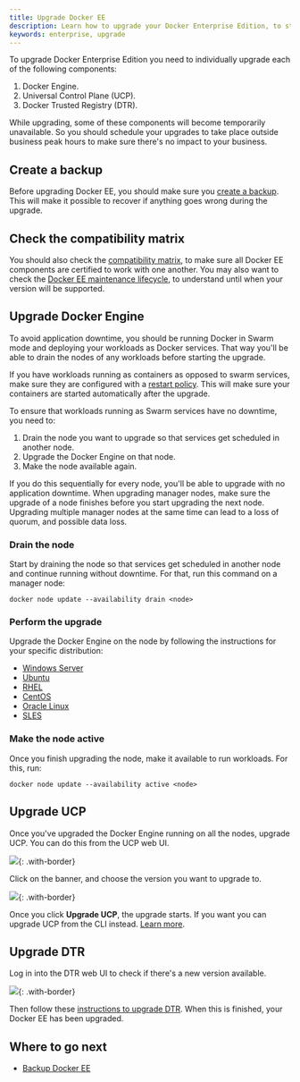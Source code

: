 ```yaml
---
title: Upgrade Docker EE
description: Learn how to upgrade your Docker Enterprise Edition, to start using the latest features and security patches.
keywords: enterprise, upgrade
---
```

To upgrade Docker Enterprise Edition you need to individually upgrade each of the following components:

1. Docker Engine.
2. Universal Control Plane (UCP).
3. Docker Trusted Registry (DTR).

While upgrading, some of these components will become temporarily unavailable. So you should schedule your upgrades to take place outside business peak hours to make sure there's no impact to your business.

## Create a backup

Before upgrading Docker EE, you should make sure you [create a backup](backup.md). This will make it possible to recover if anything goes wrong during the upgrade.

## Check the compatibility matrix

You should also check the [compatibility matrix](https://success.docker.com/Policies/Compatibility_Matrix), to make sure all Docker EE components are certified to work with one another. You may also want to check the [Docker EE maintenance lifecycle](https://success.docker.com/Policies/Maintenance_Lifecycle), to understand until when your version will be supported.

## Upgrade Docker Engine

To avoid application downtime, you should be running Docker in Swarm mode and deploying your workloads as Docker services. That way you'll be able to drain the nodes of any workloads before starting the upgrade.

If you have workloads running as containers as opposed to swarm services, make sure they are configured with a [restart policy](/engine/admin/start-containers-automatically/). This will make sure your containers are started automatically after the upgrade.

To ensure that workloads running as Swarm services have no downtime, you need to:

1. Drain the node you want to upgrade so that services get scheduled in another node.
2. Upgrade the Docker Engine on that node.
3. Make the node available again.

If you do this sequentially for every node, you'll be able to upgrade with no application downtime. When upgrading manager nodes, make sure the upgrade of a node finishes before you start upgrading the next node. Upgrading multiple manager nodes at the same time can lead to a loss of quorum, and possible data loss.

### Drain the node

Start by draining the node so that services get scheduled in another node and continue running without downtime. For that, run this command on a manager node:

    docker node update --availability drain <node>
    

### Perform the upgrade

Upgrade the Docker Engine on the node by following the instructions for your specific distribution:

* [Windows Server](/engine/installation/windows/docker-ee.md#update-docker-ee)
* [Ubuntu](/engine/installation/linux/docker-ee/ubuntu.md#upgrade-docker-ee)
* [RHEL](/engine/installation/linux/docker-ee/rhel.md#upgrade-docker-ee)
* [CentOS](/engine/installation/linux/docker-ee/centos.md#upgrade-docker-ee)
* [Oracle Linux](/engine/installation/linux/docker-ee/oracle.md#upgrade-docker-ee)
* [SLES](/engine/installation/linux/docker-ee/suse.md#upgrade-docker-ee)

### Make the node active

Once you finish upgrading the node, make it available to run workloads. For this, run:

    docker node update --availability active <node>
    

## Upgrade UCP

Once you've upgraded the Docker Engine running on all the nodes, upgrade UCP. You can do this from the UCP web UI.

![](images/upgrade-1.png){: .with-border}

Click on the banner, and choose the version you want to upgrade to.

![](images/upgrade-2.png){: .with-border}

Once you click **Upgrade UCP**, the upgrade starts. If you want you can upgrade UCP from the CLI instead. [Learn more](/datacenter/ucp/2.2/guides/admin/install/upgrade.md).

## Upgrade DTR

Log in into the DTR web UI to check if there's a new version available.

![](images/upgrade-3.png){: .with-border}

Then follow these [instructions to upgrade DTR](/datacenter/dtr/2.3/guides/admin/upgrade.md). When this is finished, your Docker EE has been upgraded.

## Where to go next

* [Backup Docker EE](backup.md)